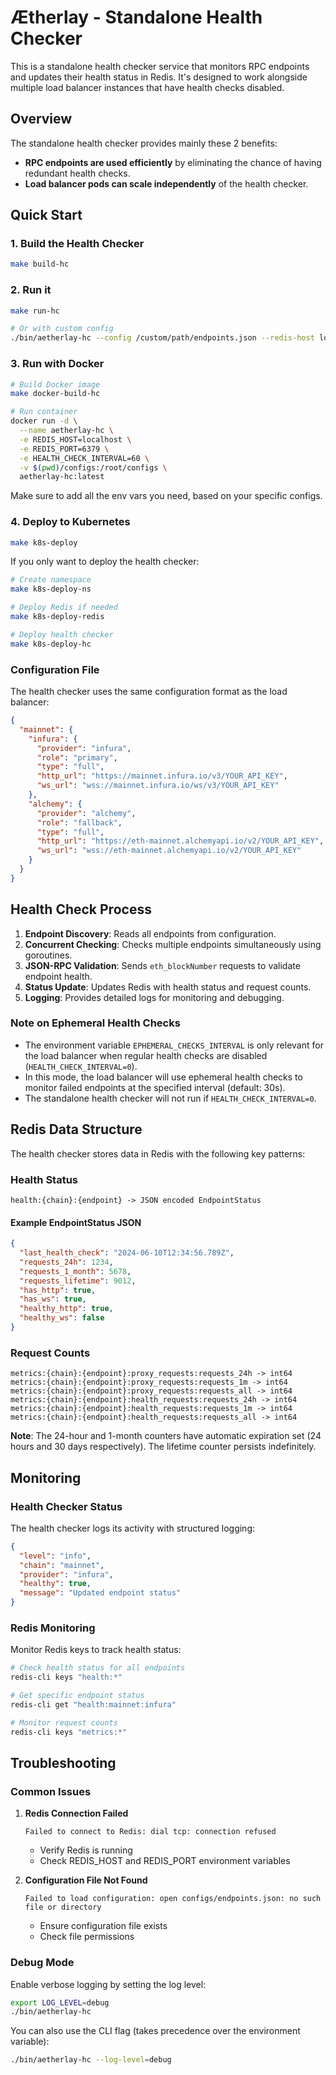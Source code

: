 # Ætherlay - Standalone Health Checker

This is a standalone health checker service that monitors RPC endpoints and updates their health status in Redis. It's designed to work alongside multiple load balancer instances that have health checks disabled.

## Overview

The standalone health checker provides mainly these 2 benefits:

- **RPC endpoints are used efficiently** by eliminating the chance of having redundant health checks.
- **Load balancer pods can scale independently** of the health checker.

## Quick Start

### 1. Build the Health Checker

```bash
make build-hc
```

### 2. Run it

```bash
make run-hc

# Or with custom config
./bin/aetherlay-hc --config /custom/path/endpoints.json --redis-host localhost --redis-port 6379
```

### 3. Run with Docker

```bash
# Build Docker image
make docker-build-hc

# Run container
docker run -d \
  --name aetherlay-hc \
  -e REDIS_HOST=localhost \
  -e REDIS_PORT=6379 \
  -e HEALTH_CHECK_INTERVAL=60 \
  -v $(pwd)/configs:/root/configs \
  aetherlay-hc:latest
```

Make sure to add all the env vars you need, based on your specific configs.

### 4. Deploy to Kubernetes

```bash
make k8s-deploy
```

If you only want to deploy the health checker:

```bash
# Create namespace
make k8s-deploy-ns

# Deploy Redis if needed
make k8s-deploy-redis

# Deploy health checker
make k8s-deploy-hc
```

### Configuration File

The health checker uses the same configuration format as the load balancer:

```json
{
  "mainnet": {
    "infura": {
      "provider": "infura",
      "role": "primary",
      "type": "full",
      "http_url": "https://mainnet.infura.io/v3/YOUR_API_KEY",
      "ws_url": "wss://mainnet.infura.io/ws/v3/YOUR_API_KEY"
    },
    "alchemy": {
      "provider": "alchemy",
      "role": "fallback",
      "type": "full",
      "http_url": "https://eth-mainnet.alchemyapi.io/v2/YOUR_API_KEY",
      "ws_url": "wss://eth-mainnet.alchemyapi.io/v2/YOUR_API_KEY"
    }
  }
}
```

## Health Check Process

1. **Endpoint Discovery**: Reads all endpoints from configuration.
2. **Concurrent Checking**: Checks multiple endpoints simultaneously using goroutines.
3. **JSON-RPC Validation**: Sends `eth_blockNumber` requests to validate endpoint health.
4. **Status Update**: Updates Redis with health status and request counts.
5. **Logging**: Provides detailed logs for monitoring and debugging.

### Note on Ephemeral Health Checks

- The environment variable `EPHEMERAL_CHECKS_INTERVAL` is only relevant for the load balancer when regular health checks are disabled (`HEALTH_CHECK_INTERVAL=0`).
- In this mode, the load balancer will use ephemeral health checks to monitor failed endpoints at the specified interval (default: 30s).
- The standalone health checker will not run if `HEALTH_CHECK_INTERVAL=0`.

## Redis Data Structure

The health checker stores data in Redis with the following key patterns:

### Health Status
```
health:{chain}:{endpoint} -> JSON encoded EndpointStatus
```

#### Example EndpointStatus JSON
```json
{
  "last_health_check": "2024-06-10T12:34:56.789Z",
  "requests_24h": 1234,
  "requests_1_month": 5678,
  "requests_lifetime": 9012,
  "has_http": true,
  "has_ws": true,
  "healthy_http": true,
  "healthy_ws": false
}
```

### Request Counts
```
metrics:{chain}:{endpoint}:proxy_requests:requests_24h -> int64
metrics:{chain}:{endpoint}:proxy_requests:requests_1m -> int64
metrics:{chain}:{endpoint}:proxy_requests:requests_all -> int64
metrics:{chain}:{endpoint}:health_requests:requests_24h -> int64
metrics:{chain}:{endpoint}:health_requests:requests_1m -> int64
metrics:{chain}:{endpoint}:health_requests:requests_all -> int64
```

**Note**: The 24-hour and 1-month counters have automatic expiration set (24 hours and 30 days respectively). The lifetime counter persists indefinitely.

## Monitoring

### Health Checker Status

The health checker logs its activity with structured logging:

```json
{
  "level": "info",
  "chain": "mainnet",
  "provider": "infura",
  "healthy": true,
  "message": "Updated endpoint status"
}
```

### Redis Monitoring

Monitor Redis keys to track health status:

```bash
# Check health status for all endpoints
redis-cli keys "health:*"

# Get specific endpoint status
redis-cli get "health:mainnet:infura"

# Monitor request counts
redis-cli keys "metrics:*"
```

## Troubleshooting

### Common Issues

1. **Redis Connection Failed**
   ```
   Failed to connect to Redis: dial tcp: connection refused
   ```
   - Verify Redis is running
   - Check REDIS_HOST and REDIS_PORT environment variables

2. **Configuration File Not Found**
   ```
   Failed to load configuration: open configs/endpoints.json: no such file or directory
   ```
   - Ensure configuration file exists
   - Check file permissions

### Debug Mode

Enable verbose logging by setting the log level:

```bash
export LOG_LEVEL=debug
./bin/aetherlay-hc
```

You can also use the CLI flag (takes precedence over the environment variable):

```bash
./bin/aetherlay-hc --log-level=debug
```
